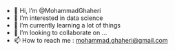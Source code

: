 - 👋 Hi, I’m @MohammadGhaheri
- 👀 I’m interested in data science
- 🌱 I’m currently learning a lot of things
- 💞️ I’m looking to collaborate on ...
- 📫 How to reach me : mohammad.ghaheri@gmail.com

<!---
MohammadGhaheri/MohammadGhaheri is a ✨ special ✨ repository because its `README.md` (this file) appears on your GitHub profile.
You can click the Preview link to take a look at your changes.
--->
